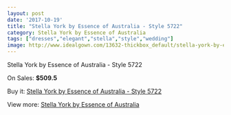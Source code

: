 ```yaml
---
layout: post
date: '2017-10-19'
title: "Stella York by Essence of Australia - Style 5722"
category: Stella York by Essence of Australia
tags: ["dresses","elegant","stella","style","wedding"]
image: http://www.idealgown.com/13632-thickbox_default/stella-york-by-essence-of-australia-style-5722.jpg
---
```

Stella York by Essence of Australia - Style 5722

On Sales: **$509.5**
<a href="https://www.idealgown.com/en/stella-york-by-essence-of-australia/5475-stella-york-by-essence-of-australia-style-5722.html"><amp-img layout="responsive" width="600" height="600" src="//www.idealgown.com/13632-thickbox_default/stella-york-by-essence-of-australia-style-5722.jpg" alt="Stella York by Essence of Australia - Style 5722 0" /></a>
<a href="https://www.idealgown.com/en/stella-york-by-essence-of-australia/5475-stella-york-by-essence-of-australia-style-5722.html"><amp-img layout="responsive" width="600" height="600" src="//www.idealgown.com/13634-thickbox_default/stella-york-by-essence-of-australia-style-5722.jpg" alt="Stella York by Essence of Australia - Style 5722 1" /></a>
<a href="https://www.idealgown.com/en/stella-york-by-essence-of-australia/5475-stella-york-by-essence-of-australia-style-5722.html"><amp-img layout="responsive" width="600" height="600" src="//www.idealgown.com/13633-thickbox_default/stella-york-by-essence-of-australia-style-5722.jpg" alt="Stella York by Essence of Australia - Style 5722 2" /></a>

Buy it: [Stella York by Essence of Australia - Style 5722](https://www.idealgown.com/en/stella-york-by-essence-of-australia/5475-stella-york-by-essence-of-australia-style-5722.html "Stella York by Essence of Australia - Style 5722")

View more: [Stella York by Essence of Australia](https://www.idealgown.com/en/79-stella-york-by-essence-of-australia "Stella York by Essence of Australia")